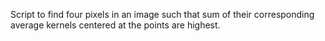 Script to find four pixels in an image such that sum of their corresponding average kernels centered at the points are highest.
